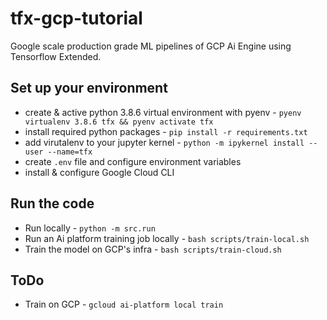 # tfx-gcp-tutorial

Google scale production grade ML pipelines of GCP Ai Engine using Tensorflow Extended.

## Set up your environment

- create & active python 3.8.6 virtual environment with pyenv - `pyenv virtualenv 3.8.6 tfx && pyenv activate tfx`
- install required python packages - `pip install -r requirements.txt`
- add virutalenv to your jupyter kernel - `python -m ipykernel install --user --name=tfx`
- create `.env` file and configure environment variables
- install & configure Google Cloud CLI

## Run the code

- Run locally - `python -m src.run`
- Run an Ai platform training job locally - `bash scripts/train-local.sh`
- Train the model on GCP's infra - `bash scripts/train-cloud.sh`

## ToDo

- Train on GCP - `gcloud ai-platform local train`
